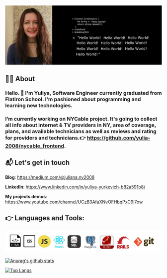 ![Yuliya](https://github.com/yulia-2008/yulia-2008/blob/main/yulia.jpg)


 ##  :woman_scientist: About 

### Hello. :vulcan_salute: I'm Yuliya, Software Engineer currently graduated from **Flatiron School**. I'm pashioned about programming and learning new technologies. 
### I’m currently working on **NYCable** project. It's going to collect all info about internet & TV providers in NY, area of coverage, plans, and available technicians as well as reviews and rating for providers and technicians.:point_right: https://github.com/yulia-2008/nycable_frontend.

     
          

 ## 📬 Let's get in touch

**Blog**: https://medium.com/@juliana.ny2008

**LinkedIn**: https://www.linkedin.com/in/yuliya-yurkevich-b82a591b8/

**My projects demos**: https://www.youtube.com/channel/UCzB3AfaXNvOFHbqPxC9i7ow



 :point_right: **Languages and Tools**:
--------------------------------------
![languages](https://github.com/yulia-2008/yulia-2008/blob/main/icon_SQL.jpg)


[![Anurag's github stats](https://github-readme-stats.vercel.app/api?username=yulia-2008&show_icons=true&theme=gruvbox)](https://github.com/anuraghazra/github-readme-stats)

[![Top Langs](https://github-readme-stats.vercel.app/api/top-langs/?username=yulia-2008show_icons=true&theme=gruvbox)](https://github.com/anuraghazra/github-readme-stats)

